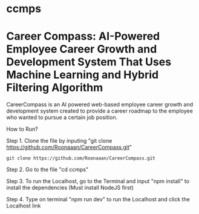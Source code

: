 # ccmps


# Career Compass: AI-Powered Employee Career Growth and Development System That Uses Machine Learning and Hybrid Filtering Algorithm

CareerCompass is an AI powered web-based employee career growth and development system created to provide a career roadmap to the employee who wanted to pursue a certain job position.

How to Run?

Step 1. Clone the file by inputing "git clone https://github.com/Roonaaan/CareerCompass.git"
```
git clone https://github.com/Roonaaan/CareerCompass.git
```
Step 2. Go to the file "cd ccmps"

Step 3. To run the Localhost, go to the Terminal and input "npm install" to install the dependencies (Must install NodeJS first)

Step 4. Type on terminal "npm run dev" to run the Localhost and click the Localhost link
